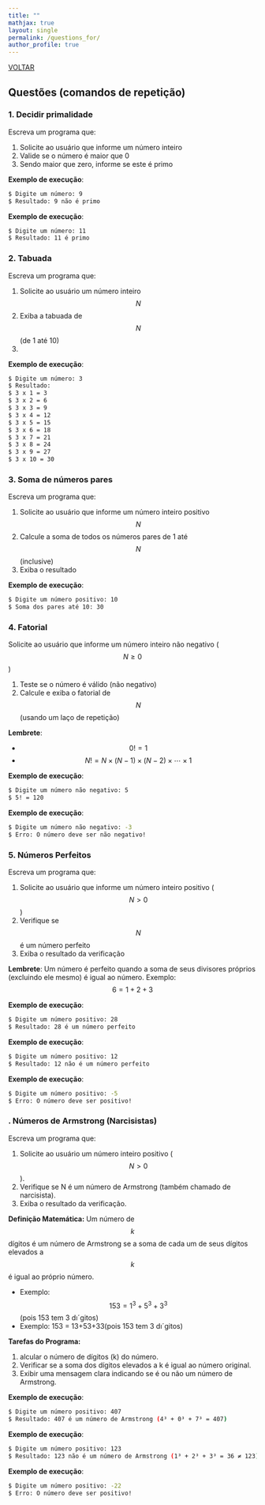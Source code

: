 ```yaml
---
title: ""
mathjax: true 
layout: single
permalink: /questions_for/
author_profile: true
---
```


<script src="https://cdn.mathjax.org/mathjax/latest/MathJax.js?config=TeX-AMS-MML_HTMLorMML" type="text/javascript"></script>

<link rel="stylesheet" href="{{ '/assets/css/custom.css' | relative_url }}">


<span class="education-title">[VOLTAR](/logicaprog/)</span>


##  Questões (comandos de repetição)

### 1. Decidir primalidade

Escreva um programa que:
1. Solicite ao usuário que informe um número inteiro
2. Valide se o número é maior que 0
3. Sendo maior que zero, informe se este é primo

**Exemplo de execução**:
```bash
$ Digite um número: 9
$ Resultado: 9 não é primo
```

**Exemplo de execução**:
```bash
$ Digite um número: 11
$ Resultado: 11 é primo
```

### 2. Tabuada
Escreva um programa que:
1. Solicite ao usuário um número inteiro $$N$$
2. Exiba a tabuada de $$N$$ (de 1 até 10)
3. 
**Exemplo de execução**:
```bash
$ Digite um número: 3
$ Resultado:
$ 3 x 1 = 3
$ 3 x 2 = 6
$ 3 x 3 = 9
$ 3 x 4 = 12
$ 3 x 5 = 15
$ 3 x 6 = 18
$ 3 x 7 = 21
$ 3 x 8 = 24
$ 3 x 9 = 27
$ 3 x 10 = 30
```

### 3. Soma de números pares

Escreva um programa que:
1. Solicite ao usuário que informe um número inteiro positivo $$N$$
2. Calcule a soma de todos os números pares de 1 até $$N$$ (inclusive)
3. Exiba o resultado

**Exemplo de execução**:
```bash
$ Digite um número positivo: 10  
$ Soma dos pares até 10: 30  
```


### 4. Fatorial

Solicite ao usuário que informe um número inteiro não negativo ($$N \geq 0$$)

1. Teste se o número é válido (não negativo)
2. Calcule e exiba o fatorial de $$N$$ (usando um laço de repetição)

**Lembrete**:
- $$ 0! = 1 $$
- $$ N! = N \times (N-1) \times (N-2) \times \cdots \times 1 $$

**Exemplo de execução**:
```bash
$ Digite um número não negativo: 5  
$ 5! = 120  
```

**Exemplo de execução**:
```bash
$ Digite um número não negativo: -3  
$ Erro: O número deve ser não negativo!  
```


### 5. Números Perfeitos
Escreva um programa que:
1. Solicite ao usuário que informe um número inteiro positivo ($$N > 0$$)
2. Verifique se $$N$$ é um número perfeito
3. Exiba o resultado da verificação

**Lembrete**:
Um número é perfeito quando a soma de seus divisores próprios (excluindo ele mesmo) é igual ao número.
Exemplo: $$6 = 1+2+3$$


**Exemplo de execução**:
```bash
$ Digite um número positivo: 28  
$ Resultado: 28 é um número perfeito  
```


**Exemplo de execução**:
```bash
$ Digite um número positivo: 12  
$ Resultado: 12 não é um número perfeito  
```


**Exemplo de execução**:
```bash
$ Digite um número positivo: -5  
$ Erro: O número deve ser positivo!  
```

### . Números de Armstrong (Narcisistas)
Escreva um programa que:
1. Solicite ao usuário um número inteiro positivo ($$N > 0$$).
2. Verifique se N é um número de Armstrong (também chamado de narcisista).
3. Exiba o resultado da verificação.

**Definição Matemática:**
Um número de $$k$$ dígitos é um número de Armstrong se a soma de cada um de seus dígitos elevados a $$k$$ é igual ao próprio número.
- Exemplo: $$153 = 1^3 + 5^3 + 3^3 $$(pois 153 tem 3 dıˊgitos)
- Exemplo: 153 = 13+53+33(pois 153 tem 3 dıˊgitos)

**Tarefas do Programa:**
1. alcular o número de dígitos (k) do número.
2. Verificar se a soma dos dígitos elevados a k é igual ao número original.
3. Exibir uma mensagem clara indicando se é ou não um número de Armstrong.

**Exemplo de execução**:
```bash
$ Digite um número positivo: 407  
$ Resultado: 407 é um número de Armstrong (4³ + 0³ + 7³ = 407)  
```

**Exemplo de execução**:
```bash
$ Digite um número positivo: 123  
$ Resultado: 123 não é um número de Armstrong (1³ + 2³ + 3³ = 36 ≠ 123)  
```

**Exemplo de execução**:
```bash
$ Digite um número positivo: -22  
$ Erro: O número deve ser positivo!   
```